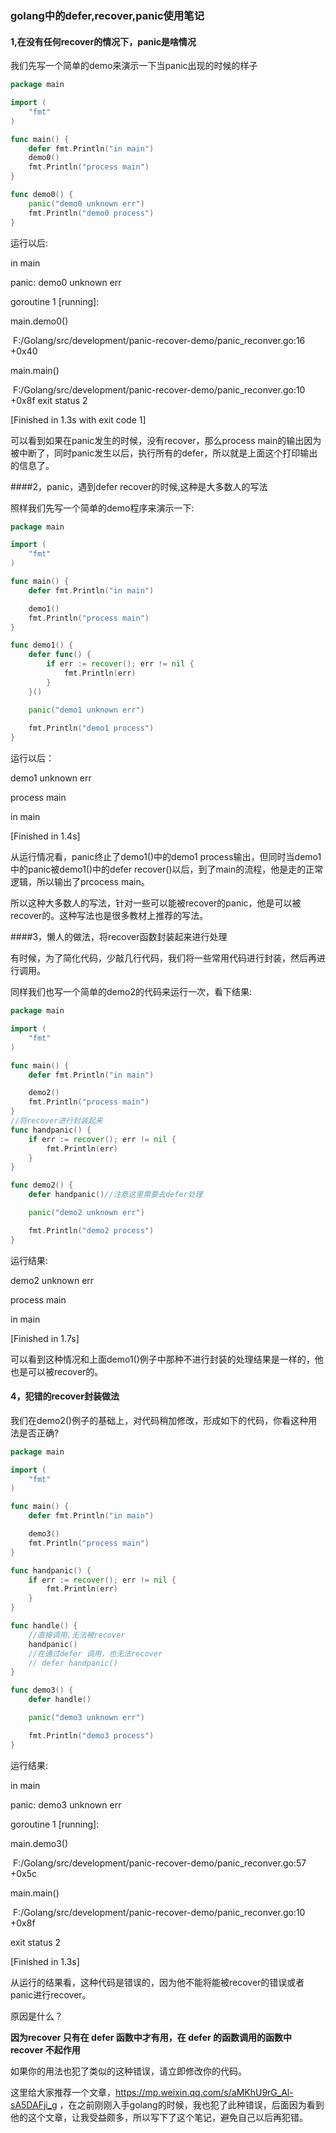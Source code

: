 ### golang中的defer,recover,panic使用笔记

#### 1,在没有任何recover的情况下，panic是啥情况

我们先写一个简单的demo来演示一下当panic出现的时候的样子

```go
package main

import (
	"fmt"
)

func main() {
	defer fmt.Println("in main")
	demo0()
	fmt.Println("process main")
}

func demo0() {
	panic("demo0 unknown err")
    fmt.Println("demo0 process")
}

```

运行以后:

in main

panic: demo0 unknown err

goroutine 1 [running]:

main.demo0()

​	F:/Golang/src/development/panic-recover-demo/panic_reconver.go:16 +0x40

main.main()

​	F:/Golang/src/development/panic-recover-demo/panic_reconver.go:10 +0x8f
exit status 2

[Finished in 1.3s with exit code 1]

可以看到如果在panic发生的时候，没有recover，那么process main的输出因为被中断了，同时panic发生以后，执行所有的defer，所以就是上面这个打印输出的信息了。



####2，panic，遇到defer recover的时候,这种是大多数人的写法

照样我们先写一个简单的demo程序来演示一下:

```go
package main

import (
	"fmt"
)

func main() {
	defer fmt.Println("in main")

    demo1()
    fmt.Println("process main")
}

func demo1() {
	defer func() {
		if err := recover(); err != nil {
			fmt.Println(err)
		}
	}()

    panic("demo1 unknown err")
    
    fmt.Println("demo1 process")
}
```

运行以后：

demo1 unknown err

process main

in main

[Finished in 1.4s]

从运行情况看，panic终止了demo1()中的demo1 process输出，但同时当demo1中的panic被demo1()中的defer recover()以后，到了main的流程，他是走的正常逻辑，所以输出了prcocess main。

所以这种大多数人的写法，针对一些可以能被recover的panic，他是可以被recover的。这种写法也是很多教材上推荐的写法。

####3，懒人的做法，将recover函数封装起来进行处理

有时候，为了简化代码，少敲几行代码，我们将一些常用代码进行封装，然后再进行调用。

同样我们也写一个简单的demo2的代码来运行一次，看下结果:

```go
package main

import (
	"fmt"
)

func main() {
	defer fmt.Println("in main")

    demo2()
    fmt.Println("process main")
}
//将recover进行封装起来
func handpanic() {
	if err := recover(); err != nil {
		fmt.Println(err)
	}
}

func demo2() {
	defer handpanic()//注意这里需要去defer处理

	panic("demo2 unknown err")

	fmt.Println("demo2 process")
}
```

运行结果:

demo2 unknown err

process main

in main

[Finished in 1.7s]

可以看到这种情况和上面demo1()例子中那种不进行封装的处理结果是一样的，他也是可以被recover的。



#### 4，犯错的recover封装做法

我们在demo2()例子的基础上，对代码稍加修改，形成如下的代码，你看这种用法是否正确?

```go
package main

import (
	"fmt"
)

func main() {
	defer fmt.Println("in main")

    demo3()
    fmt.Println("process main")
}

func handpanic() {
	if err := recover(); err != nil {
		fmt.Println(err)
	}
}

func handle() {
	//直接调用,无法被recover
	handpanic()
	//在通过defer 调用，也无法recover
	// defer handpanic()
}

func demo3() {
	defer handle()

	panic("demo3 unknown err")

	fmt.Println("demo3 process")
}
```

运行结果:

in main

panic: demo3 unknown err

goroutine 1 [running]:

main.demo3()

​	F:/Golang/src/development/panic-recover-demo/panic_reconver.go:57 +0x5c

main.main()

​	F:/Golang/src/development/panic-recover-demo/panic_reconver.go:10 +0x8f

exit status 2

[Finished in 1.3s]

从运行的结果看，这种代码是错误的，因为他不能将能被recover的错误或者panic进行recover。

原因是什么？

**因为recover 只有在 defer 函数中才有用，在 defer 的函数调用的函数中 recover 不起作用**

如果你的用法也犯了类似的这种错误，请立即修改你的代码。

这里给大家推荐一个文章，https://mp.weixin.qq.com/s/aMKhU9rG_Al-sA5DAFji_g ，在之前刚刚入手golang的时候，我也犯了此种错误，后面因为看到他的这个文章，让我受益颇多，所以写下了这个笔记，避免自己以后再犯错。